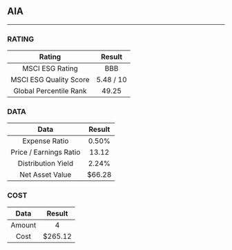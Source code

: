 ## AIA
----
### RATING

|Rating|Result|
|:----:|:---:|
|MSCI ESG Rating|BBB|
|MSCI ESG Quality Score|5.48 / 10|
|Global Percentile Rank|49.25|

### DATA

|Data|Result|
|:----:|:---:|
|Expense Ratio|0.50%|
|Price / Earnings Ratio|13.12|
|Distribution Yield|2.24%|
|Net Asset Value|$66.28|

### COST

|Data|Result|
|:----:|:---:|
|Amount|4|
|Cost|$265.12|
